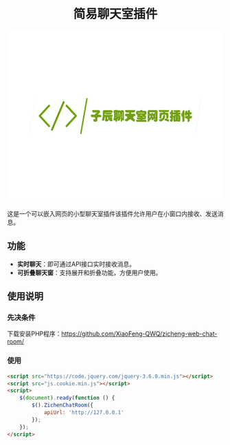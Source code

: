 <center>
    <h1>简易聊天室插件</h1>
    <img height="400px" src="logo.png"></img>
</center>

这是一个可以嵌入网页的小型聊天室插件该插件允许用户在小窗口内接收、发送消息。

## 功能

- **实时聊天**：即可通过API接口实时接收消息。
- **可折叠聊天窗**：支持展开和折叠功能，方便用户使用。

## 使用说明

### 先决条件
下载安装PHP程序：https://github.com/XiaoFeng-QWQ/zicheng-web-chat-room/

### 使用
```html
<script src="https://code.jquery.com/jquery-3.6.0.min.js"></script>
<script src="js.cookie.min.js"></script>
<script>
    $(document).ready(function () {
        $().ZichenChatRoom({
            apiUrl: 'http://127.0.0.1'
        });
    });
</script>
```